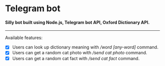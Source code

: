 # Telegram bot
#### Silly bot built using Node.js, Telegram bot API, Oxford Dictionary API.

-----------------------------------------------------

Available features:
- [x] Users can look up dictionary meaning with */word [any-word]* command.
- [x] Users can get a random cat photo with */send cat photo* command.
- [x] Users can get a random cat fact with */send cat fact* command.
